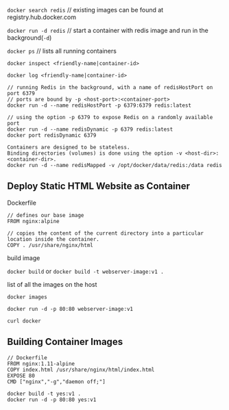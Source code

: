 `docker search redis` // existing images can be found at registry.hub.docker.com

`docker run -d redis` // start a container with redis image and run in the background(`-d`)

`docker ps` // lists all running containers

`docker inspect <friendly-name|container-id>`

`docker log <friendly-name|container-id>`

```
// running Redis in the background, with a name of redisHostPort on port 6379
// ports are bound by -p <host-port>:<container-port>
docker run -d --name redisHostPort -p 6379:6379 redis:latest
```

```
// using the option -p 6379 to expose Redis on a randomly available port
docker run -d --name redisDynamic -p 6379 redis:latest
docker port redisDynamic 6379
```

```
Containers are designed to be stateless.
Binding directories (volumes) is done using the option -v <host-dir>:<container-dir>.
docker run -d --name redisMapped -v /opt/docker/data/redis:/data redis
```

## Deploy Static HTML Website as Container

Dockerfile

```
// defines our base image
FROM nginx:alpine 

// copies the content of the current directory into a particular location inside the container.
COPY . /usr/share/nginx/html  
```

build image

`docker build` or `docker build -t webserver-image:v1 .`

list of all the images on the host

`docker images` 

`docker run -d -p 80:80 webserver-image:v1`

`curl docker`


## Building Container Images

```
// Dockerfile
FROM nginx:1.11-alpine
COPY index.html /usr/share/nginx/html/index.html
EXPOSE 80
CMD ["nginx","-g","daemon off;"]
```

```
docker build -t yes:v1 .
docker run -d -p 80:80 yes:v1
```

##